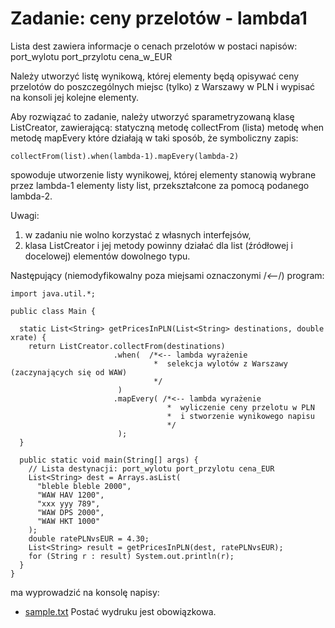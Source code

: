# Zadanie: ceny przelotów - lambda1

Lista dest zawiera informacje o cenach przelotów w postaci napisów:
port_wylotu port_przylotu cena_w_EUR

Należy utworzyć listę wynikową, której elementy będą opisywać ceny przelotów do poszczególnych miejsc (tylko) z Warszawy w PLN i wypisać na konsoli jej kolejne elementy.

Aby rozwiązać to zadanie, należy utworzyć sparametryzowaną klasę ListCreator, zawierającą:
statyczną metodę collectFrom (lista)
metodę when
metodę mapEvery
które działają w taki sposób, że symboliczny zapis:

    collectFrom(list).when(lambda-1).mapEvery(lambda-2)

spowoduje utworzenie listy wynikowej, której elementy stanowią wybrane przez lambda-1 elementy listy list, przekształcone za pomocą podanego lambda-2.

Uwagi:
1. w zadaniu nie wolno korzystać z własnych interfejsów,
2. klasa ListCreator i jej metody powinny działać dla list (źródłowej i docelowej) elementów dowolnego typu.

Następujący (niemodyfikowalny poza miejsami oznaczonymi /*<--*/) program:

    import java.util.*;

    public class Main {

      static List<String> getPricesInPLN(List<String> destinations, double xrate) {
        return ListCreator.collectFrom(destinations)
                           .when(  /*<-- lambda wyrażenie
                                    *  selekcja wylotów z Warszawy (zaczynających się od WAW)
                                    */
                            )
                           .mapEvery( /*<-- lambda wyrażenie
                                       *  wyliczenie ceny przelotu w PLN
                                       *  i stworzenie wynikowego napisu
                                       */
                            );
      }

      public static void main(String[] args) {
        // Lista destynacji: port_wylotu port_przylotu cena_EUR 
        List<String> dest = Arrays.asList(
          "bleble bleble 2000",
          "WAW HAV 1200",
          "xxx yyy 789",
          "WAW DPS 2000",
          "WAW HKT 1000"
        );
        double ratePLNvsEUR = 4.30;
        List<String> result = getPricesInPLN(dest, ratePLNvsEUR);
        for (String r : result) System.out.println(r);
      }
    }
ma wyprowadzić na konsolę napisy:
- [sample.txt](sample.txt)
Postać wydruku jest obowiązkowa.
